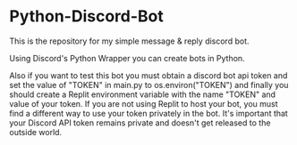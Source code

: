 # Python-Discord-Bot

This is the repository for my simple message & reply discord bot.

Using Discord's Python Wrapper you can create bots in Python.

Also if you want to test this bot you must obtain a discord bot api token and set the value of "TOKEN" in main.py to os.environ("TOKEN") and finally you should create a Replit environment variable with the name "TOKEN" and value of your token. If you are not using Replit to host your bot, you must find a different way to use your token privately in the bot. It's important that your Discord API token remains private and doesn't get released to the outside world.
